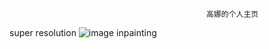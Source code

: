                                                 
                                                
                                                
                                                
                                                
                                                高娜的个人主页


super resolution
![image](https://github.com/high426/high426.github.io/upload/master)
inpainting
